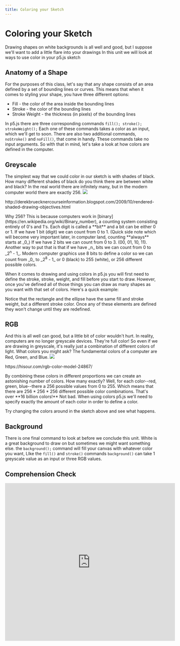 ```yaml
---
title: Coloring your Sketch
---
```

# Coloring your Sketch
Drawing shapes on white backgrounds is all well and good, but I suppose we'll want to add a little flare into your drawings In this unit we will look at ways to use color in your p5.js sketch

## Anatomy of a Shape
For the purposes of this class, let's say that any shape consists of an area defined by a set of bounding lines or curves. This means that when it comes to styling your shape, you have three different options:

- Fill - the color of the area inside the bounding lines
- Stroke - the color of the bounding lines
- Stroke Weight - the thickness (in pixels) of the bounding lines

In p5.js there are three corresponding commands `fill(); stroke(); strokeWeight();` Each one of these commands takes a color as an input, which we'll get to soon. There are also two additional commands, `noStroke()` and `noFill()`, that come in handy. These commands take no input arguments. So wIth that in mind, let's take a look at how colors are defined in the computer.

## Greyscale
The simplest way that we could color in our sketch is with shades of black. How many different shades of black do you think there are between white and black? In the real world there are infinitely many, but in the modern computer world there are exactly 256. 
[![](http://1.bp.blogspot.com/_ePzz13VNUS0/SwFyBg8fzVI/AAAAAAAABAQ/9hCCISZDYm8/s1600/grayscale.jpg)](http://derekbruecknercourseinformation.blogspot.com/2009/10/rendered-shaded-drawing-objectives.html)
<p class="caption">http://derekbruecknercourseinformation.blogspot.com/2009/10/rendered-shaded-drawing-objectives.html</p>
Why 256? This is because computers work in [binary](https://en.wikipedia.org/wiki/Binary_number), a counting system consisting entirely of 0's and 1's. Each digit is called a **bit** and a bit can be either 0 or 1. If we have 1 bit (digit) we can count from 0 to 1. (Quick side note which will become very important later, in computer land, counting **always** starts at _0_) If we have 2 bits we can count from 0 to 3. (00, 01, 10, 11). Another way to put that is that if we have _n_ bits we can count from 0 to  _2<sup>n</sup> - 1_. Modern computer graphics use 8 bits to define a color so we can count from _0_ to _2<sup>8</sup> - 1_ or 0 (black) to 255 (white), or 256 different possible colors.

When it comes to drawing and using colors in p5.js you will first need to define the stroke, stroke, weight, and fill before you start to draw. However, once you've defined all of those things you can draw as many shapes as you want with that set of colors. Here's a quick example:

<script type="text/p5" data-autoplay data-width="250" data-preview-width="310" data-height="320">
createCanvas(250, 250);
fill(100);
stroke(10);
strokeWeight(5);
rect(50, 85, 60, 80);

stroke(200)
ellipse(150, 125, 60, 80);
</script>

Notice that the rectangle and the ellipse have the same fill and stroke weight, but a different stroke color. Once any of these elements are defined they won't change until they are redefined.

## RGB
And this is all well can good, but a little bit of color wouldn't hurt. In reality, computers are no longer greyscale devices. They're full color! So even if we are drawing in greyscale, it's really just a combination of different colors of light. What colors you might ask? The fundamental colors of a computer are Red, Green, and Blue.
[![](https://i2.wp.com/hisour.com/wp-content/uploads/2018/03/RGB-color-model.jpg)](https://hisour.com/rgb-color-model-24867/)
<p class="caption">https://hisour.com/rgb-color-model-24867/</p>
By combining these colors in different proportions we can create an astonishing number of colors. How many exactly? Well, for each color--red, green, blue--there a 256 possible values from 0 to 255. Which means that there are 256 * 256 * 256 different possible color combinations. That's over **16 billion colors!** Not bad. When using colors p5.js we'll need to specify exactly the amount of each color in order to define a color. 

<script type="text/p5" data-autoplay data-width="250" data-preview-width="310" data-height="320">
createCanvas(250, 250);
fill(200,0,100);
stroke(100,200,10);
strokeWeight(5);
rect(50, 85, 60, 80);

stroke(200)
ellipse(150, 125, 60, 80);
</script>

Try changing the colors around in the sketch above and see what happens.

## Background
There is one final command to look at before we conclude this unit. White is a great background to draw on but sometimes we might want something else. the `background();` command will fill your canvas with whatever color you want, LIke the `fill()` and `stroke()` commands `background()` can take 1 greyscale value as an input or three RGB values.

## Comprehension Check
<iframe src="https://docs.google.com/forms/d/e/1FAIpQLSeWhuqIEXxwmgbVmk3IlD1toHx0wWC3ynqAoZlDkJTzhfjDBA/viewform?embedded=true" width="560" height="520" frameborder="0" marginheight="0" marginwidth="0">Loading...</iframe>
